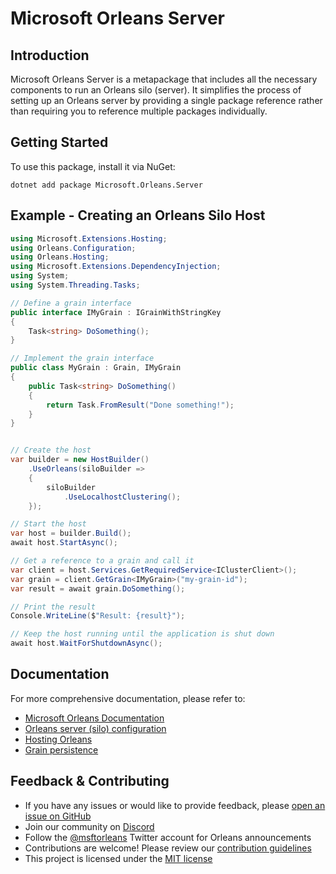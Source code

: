 # Microsoft Orleans Server

## Introduction
Microsoft Orleans Server is a metapackage that includes all the necessary components to run an Orleans silo (server). It simplifies the process of setting up an Orleans server by providing a single package reference rather than requiring you to reference multiple packages individually.

## Getting Started
To use this package, install it via NuGet:

```shell
dotnet add package Microsoft.Orleans.Server
```

## Example - Creating an Orleans Silo Host

```csharp
using Microsoft.Extensions.Hosting;
using Orleans.Configuration;
using Orleans.Hosting;
using Microsoft.Extensions.DependencyInjection;
using System;
using System.Threading.Tasks;

// Define a grain interface
public interface IMyGrain : IGrainWithStringKey
{
    Task<string> DoSomething();
}

// Implement the grain interface
public class MyGrain : Grain, IMyGrain
{
    public Task<string> DoSomething()
    {
        return Task.FromResult("Done something!");
    }
}


// Create the host
var builder = new HostBuilder()
    .UseOrleans(siloBuilder =>
    {
        siloBuilder
            .UseLocalhostClustering();
    });

// Start the host
var host = builder.Build();
await host.StartAsync();

// Get a reference to a grain and call it
var client = host.Services.GetRequiredService<IClusterClient>();
var grain = client.GetGrain<IMyGrain>("my-grain-id");
var result = await grain.DoSomething();

// Print the result
Console.WriteLine($"Result: {result}");

// Keep the host running until the application is shut down
await host.WaitForShutdownAsync();
```

## Documentation
For more comprehensive documentation, please refer to:
- [Microsoft Orleans Documentation](https://learn.microsoft.com/dotnet/orleans/)
- [Orleans server (silo) configuration](https://learn.microsoft.com/en-us/dotnet/orleans/host/configuration-guide/server-configuration)
- [Hosting Orleans](https://learn.microsoft.com/en-us/dotnet/orleans/host/generic-host)
- [Grain persistence](https://learn.microsoft.com/en-us/dotnet/orleans/grains/grain-persistence)

## Feedback & Contributing
- If you have any issues or would like to provide feedback, please [open an issue on GitHub](https://github.com/dotnet/orleans/issues)
- Join our community on [Discord](https://aka.ms/orleans-discord)
- Follow the [@msftorleans](https://twitter.com/msftorleans) Twitter account for Orleans announcements
- Contributions are welcome! Please review our [contribution guidelines](https://github.com/dotnet/orleans/blob/main/CONTRIBUTING.md)
- This project is licensed under the [MIT license](https://github.com/dotnet/orleans/blob/main/LICENSE)